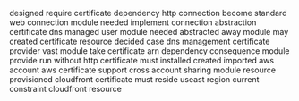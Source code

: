 designed require certificate dependency http connection become standard web connection module needed implement connection abstraction certificate dns managed user module needed abstracted away module may created certificate resource decided case dns management certificate provider vast module take certificate arn dependency consequence module provide run without http certificate must installed created imported aws account aws certificate support cross account sharing module resource provisioned cloudfront certificate must reside useast region current constraint cloudfront resource